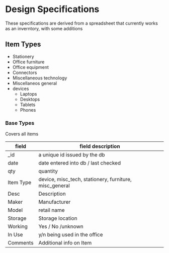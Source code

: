 # Design Specifications

These specifications are derived from a spreadsheet that currently 
 works as an inverntory, with some additions
 
## Item Types 

- Stationery
- Office furniture
- Office equipment
- Connectors
- Miscellaneous technology
- Miscellaneos general
- devices
	- Laptops
	- Desktops
	- Tablets
	- Phones
 

### Base Types

Covers all items

| field		| field description            |
|-----------|-------------------------------|
| _id |  a unique id issued by the db |
| date | date entered into db / last checked |
| qty | quantity |
| Item Type |  device, misc_tech, stationery, furniture, misc_general |
| Desc | Description |
| Maker | Manufacturer |
| Model | retail name |
| Storage | Storage location |
| Working | Yes / No /unknown |
| In Use | y/n being used in the office | 
| Comments | Additional info on Item |


 
    

